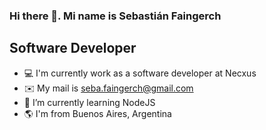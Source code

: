 ### Hi there 👋. Mi name is Sebastián Faingerch

## Software Developer

- 💻 I'm currently work as a software developer at Necxus
- ✉️ My mail is seba.faingerch@gmail.com 
- 🧠  I’m currently learning NodeJS
- 🌎 I'm from Buenos Aires, Argentina
<!--
**sebapincha11/sebapincha11** is a ✨ _special_ ✨ repository because its `README.md` (this file) appears on your GitHub profile.

Here are some ideas to get you started:



-->
